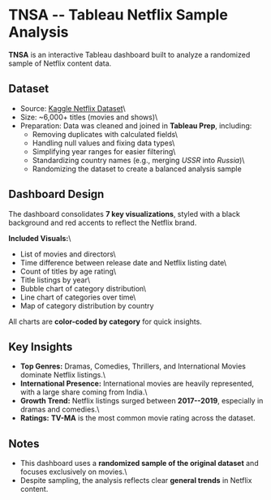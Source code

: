 # TNSA -- Tableau Netflix Sample Analysis

**TNSA** is an interactive Tableau dashboard built to analyze a
randomized sample of Netflix content data.

## Dataset

-   Source: [Kaggle Netflix Dataset](https://www.kaggle.com)\
-   Size: \~6,000+ titles (movies and shows)\
-   Preparation: Data was cleaned and joined in **Tableau Prep**,
    including:
    -   Removing duplicates with calculated fields\
    -   Handling null values and fixing data types\
    -   Simplifying year ranges for easier filtering\
    -   Standardizing country names (e.g., merging *USSR* into
        *Russia*)\
    -   Randomizing the dataset to create a balanced analysis sample

## Dashboard Design

The dashboard consolidates **7 key visualizations**, styled with a black
background and red accents to reflect the Netflix brand.

**Included Visuals:**\
- List of movies and directors\
- Time difference between release date and Netflix listing date\
- Count of titles by age rating\
- Title listings by year\
- Bubble chart of category distribution\
- Line chart of categories over time\
- Map of category distribution by country

All charts are **color-coded by category** for quick insights.

## Key Insights

-   **Top Genres:** Dramas, Comedies, Thrillers, and International
    Movies dominate Netflix listings.\
-   **International Presence:** International movies are heavily
    represented, with a large share coming from India.\
-   **Growth Trend:** Netflix listings surged between **2017--2019**,
    especially in dramas and comedies.\
-   **Ratings:** **TV-MA** is the most common movie rating across the
    dataset.

## Notes

-   This dashboard uses a **randomized sample of the original dataset**
    and focuses exclusively on movies.\
-   Despite sampling, the analysis reflects clear **general trends** in
    Netflix content.
